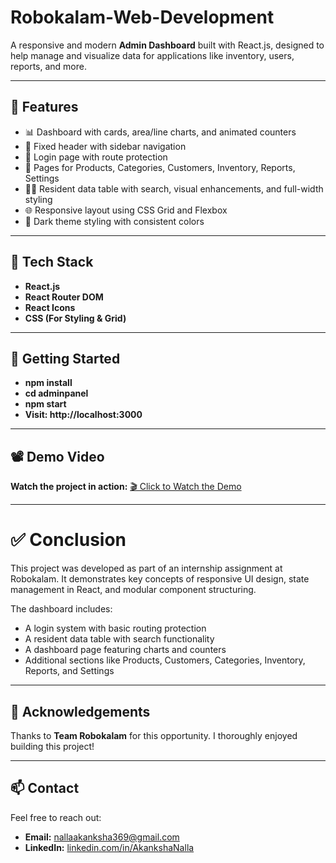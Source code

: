 # Robokalam-Web-Development

A responsive and modern **Admin Dashboard** built with React.js, designed to help manage and visualize data for applications like inventory, users, reports, and more.

---
## 🚀 Features

- 📊 Dashboard with cards, area/line charts, and animated counters
- 🧭 Fixed header with sidebar navigation
- 🔐 Login page with route protection
- 📁 Pages for Products, Categories, Customers, Inventory, Reports, Settings
- 🧑‍💼 Resident data table with search, visual enhancements, and full-width styling
- 🌐 Responsive layout using CSS Grid and Flexbox
- 🎨 Dark theme styling with consistent colors

---
## 🎨 Tech Stack

- **React.js**
- **React Router DOM**
- **React Icons**
- **CSS (For Styling & Grid)**
---
## 🔧 Getting Started

- **npm install**
- **cd adminpanel**
- **npm start**
- **Visit: http://localhost:3000**
---
## 📽️ Demo Video
**Watch the project in action:**
[🎬 Click to Watch the Demo](https://drive.google.com/file/d/1L-fe0n5EI5uReHaKzSeYWxlmSp1P1X5n/view?usp=sharing)

---
# ✅ Conclusion

This project was developed as part of an internship assignment at Robokalam. It demonstrates key concepts of responsive UI design, state management in React, and modular component structuring.

The dashboard includes:
- A login system with basic routing protection
- A resident data table with search functionality
- A dashboard page featuring charts and counters
- Additional sections like Products, Customers, Categories, Inventory, Reports, and Settings
---
## 🙌 Acknowledgements

Thanks to **Team Robokalam** for this opportunity. I thoroughly enjoyed building this project!

---
## 📫 Contact

Feel free to reach out:

- **Email:** nallaakanksha369@gmail.com
- **LinkedIn:** [linkedin.com/in/AkankshaNalla](https://www.linkedin.com/in/akanksha-nalla-53916025b)  

